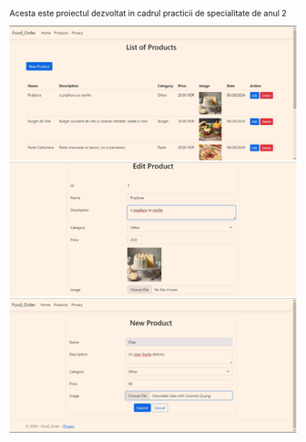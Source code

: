 Acesta este proiectul dezvoltat in cadrul practicii de specialitate de anul 2

![alt text](MainPage.png)
![text](EditProduct.png)
![tada](CreateProduct.png)


